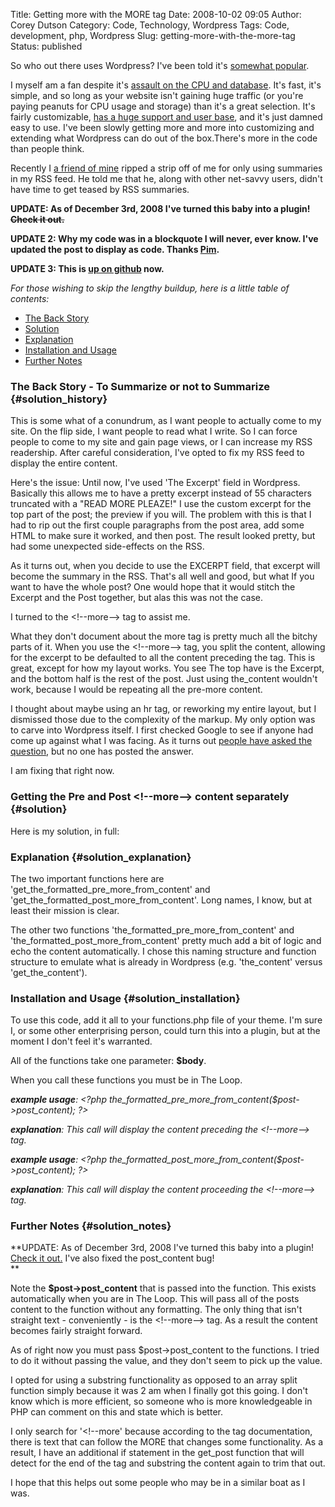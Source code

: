 Title: Getting more with the MORE tag
Date: 2008-10-02 09:05
Author: Corey Dutson
Category: Code, Technology, Wordpress
Tags: Code, development, php, Wordpress
Slug: getting-more-with-the-more-tag
Status: published

So who out there uses Wordpress? I've been told it's [somewhat
popular](http://publisherblog.automattic.com/2008/01/23/wordpress-most-popular-cms-in-technoratis-top-100/ "Wordpress: Most popular CMS").

I myself am a fan despite it's [assault on the CPU and
database](http://www.codinghorror.com/blog/archives/001105.html "Coding Horror: Behold Wordpress, destroyer of CPUs").
It's fast, it's simple, and so long as your website isn't gaining huge
traffic (or you're paying peanuts for CPU usage and storage) than it's a
great selection. It's fairly customizable, [has a huge support and user
base](http://wordpress.org/extend/ "Wordress: Extend"), and it's just
damned easy to use. I've been slowly getting more and more into
customizing and extending what Wordpress can do out of the box.There's
more in the code than people think.

Recently I [a friend of mine](http://bart.whahay.net "Bartek Gniado")
ripped a strip off of me for only using summaries in my RSS feed. He
told me that he, along with other net-savvy users, didn't have time to
get teased by RSS summaries.

**UPDATE: As of December 3rd, 2008 I've turned this baby into a plugin!
~~Check it out.~~**

**UPDATE 2: Why my code was in a blockquote I will never, ever know.
I've updated the post to display as code. Thanks
[Pim](#div-comment-1654 "Pim in the comments").**

**UPDATE 3: This is [up on github](https://github.com/Corey%20Dutson/wp-post-divider "Github - Corey Dutson - wp-post-divider")
now.**


<!-- PELICAN_END_SUMMARY -->


*For those wishing to skip the lengthy buildup, here is a little table
of contents:*

-   [The Back Story](#solution_history "The Back story")
-   [Solution](#solution "Solution")
-   [Explanation](#solution_explanation "Explanation")
-   [Installation and
    Usage](#solution_installation "Installation and Usage")
-   [Further Notes](#solution_notes "Further Notes")

### The Back Story - To Summarize or not to Summarize {#solution_history}

This is some what of a conundrum, as I want people to actually come to
my site. On the flip side, I want people to read what I write. So I can
force people to come to my site and gain page views, or I can increase
my RSS readership. After careful consideration, I've opted to fix my RSS
feed to display the entire content.

Here's the issue: Until now, I've used 'The Excerpt' field in Wordpress.
Basically this allows me to have a pretty excerpt instead of 55
characters truncated with a "READ MORE PLEAZE!" I use the custom excerpt
for the top part of the post; the preview if you will. The problem with
this is that I had to rip out the first couple paragraphs from the post
area, add some HTML to make sure it worked, and then post. The result
looked pretty, but had some unexpected side-effects on the RSS.

As it turns out, when you decide to use the EXCERPT field, that excerpt
will become the summary in the RSS. That's all well and good, but what
If you want to have the whole post? One would hope that it would stitch
the Excerpt and the Post together, but alas this was not the case.

I turned to the &lt;!--more--&gt; tag to assist me.

What they don't document about the more tag is pretty much all the
bitchy parts of it. When you use the &lt;!--more--&gt; tag, you split
the content, allowing for the excerpt to be defaulted to all the content
preceding the tag. This is great, except for how my layout works. You
see The top have is the Excerpt, and the bottom half is the rest of the
post. Just using the\_content wouldn't work, because I would be
repeating all the pre-more content.



I thought about maybe using an hr tag, or reworking my entire layout,
but I dismissed those due to the complexity of the markup. My only
option was to carve into Wordpress itself. I first checked Google to see
if anyone had come up against what I was facing. As it turns out [people
have asked the
question](http://wordpress.org/support/topic/184581 "Wordpress: Support"),
but no one has posted the answer.

I am fixing that right now.

### Getting the Pre and Post &lt;!--more--&gt; content separately {#solution}

Here is my solution, in full:



### Explanation {#solution_explanation}

The two important functions here are
'get\_the\_formatted\_pre\_more\_from\_content' and
'get\_the\_formatted\_post\_more\_from\_content'. Long names, I know,
but at least their mission is clear.



The other two functions 'the\_formatted\_pre\_more\_from\_content' and
'the\_formatted\_post\_more\_from\_content' pretty much add a bit of
logic and echo the content automatically. I chose this naming structure
and function structure to emulate what is already in Wordpress (e.g.
'the\_content' versus 'get\_the\_content').

### Installation and Usage {#solution_installation}

To use this code, add it all to your functions.php file of your theme.
I'm sure I, or some other enterprising person, could turn this into a
plugin, but at the moment I don't feel it's warranted.

All of the functions take one parameter: **\$body**.

When you call these functions you must be in The Loop.

***example usage**: &lt;?php
the\_formatted\_pre\_more\_from\_content(\$post-&gt;post\_content);
?&gt;*

***explanation**: This call will display the content preceding the
&lt;!--more--&gt; tag.*

***example usage**: &lt;?php
the\_formatted\_post\_more\_from\_content(\$post-&gt;post\_content);
?&gt;*

***explanation**: This call will display the content proceeding the
&lt;!--more--&gt; tag.*

### Further Notes {#solution_notes}

**UPDATE: As of December 3rd, 2008 I've turned this baby into a plugin!
[Check it
out.](/wordpress-plugins/postdivider/ "Corey Dutson: PostDivider") I've
also fixed the post\_content bug!  
**

Note the **\$post-&gt;post\_content** that is passed into the function.
This exists automatically when you are in The Loop. This will pass all
of the posts content to the function without any formatting. The only
thing that isn't straight text - conveniently - is the &lt;!--more--&gt;
tag. As a result the content becomes fairly straight forward.

As of right now you must pass \$post-&gt;post\_content to the functions.
I tried to do it without passing the value, and they don't seem to pick
up the value.

I opted for using a substring functionality as opposed to an array split
function simply because it was 2 am when I finally got this going. I
don't know which is more efficient, so someone who is more knowledgeable
in PHP can comment on this and state which is better.

I only search for '&lt;!--more' because according to the tag
documentation, there is text that can follow the MORE that changes some
functionality. As a result, I have an additional if statement in the
get\_post function that will detect for the end of the tag and substring
the content again to trim that out.

I hope that this helps out some people who may be in a similar boat as I
was.
